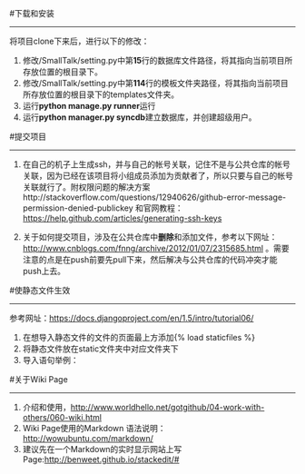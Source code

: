 #下载和安装


----------


将项目clone下来后，进行以下的修改：  

1. 修改/SmallTalk/setting.py中第**15**行的数据库文件路径，将其指向当前项目所存放位置的根目录下。
2. 修改/SmallTalk/setting.py中第**114**行的模板文件夹路径，将其指向当前项目所存放位置的根目录下的templates文件夹。
3. 运行**python manage.py runner**运行
4. 运行**python manager.py syncdb**建立数据库，并创建超级用户。

#提交项目


----------

1. 在自己的机子上生成ssh，并与自己的帐号关联，记住不是与公共仓库的帐号关联，因为已经在该项目将小组成员添加为贡献者了，所以只要与自己的帐号关联就行了。附权限问题的解决方案http://stackoverflow.com/questions/12940626/github-error-message-permission-denied-publickey 和官网教程：https://help.github.com/articles/generating-ssh-keys

2.  关于如何提交项目，涉及在公共仓库中**删除**和添加文件，参考以下网址：http://www.cnblogs.com/fnng/archive/2012/01/07/2315685.html 。需要注意的点是在push前要先pull下来，然后解决与公共仓库的代码冲突才能push上去。

#使静态文件生效


----------

参考网址：https://docs.djangoproject.com/en/1.5/intro/tutorial06/<br/>
1. 在想导入静态文件的文件的页面最上方添加{% load staticfiles %}<br/>
2. 将静态文件放在static文件夹中对应文件夹下<br/>
3. 导入语句举例：<link rel="stylesheet" type="text/css" href="{% static 'polls/style.css' %}" /><br/>

#关于Wiki Page


----------

1. 介绍和使用，http://www.worldhello.net/gotgithub/04-work-with-others/060-wiki.html 
2. Wiki Page使用的Markdown 语法说明：http://wowubuntu.com/markdown/
3. 建议先在一个Markdown的实时显示网站上写Page:http://benweet.github.io/stackedit/#
